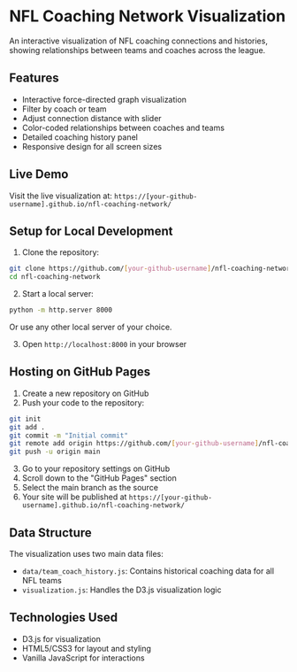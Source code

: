 # NFL Coaching Network Visualization

An interactive visualization of NFL coaching connections and histories, showing relationships between teams and coaches across the league.

## Features

- Interactive force-directed graph visualization
- Filter by coach or team
- Adjust connection distance with slider
- Color-coded relationships between coaches and teams
- Detailed coaching history panel
- Responsive design for all screen sizes

## Live Demo

Visit the live visualization at: `https://[your-github-username].github.io/nfl-coaching-network/`

## Setup for Local Development

1. Clone the repository:
```bash
git clone https://github.com/[your-github-username]/nfl-coaching-network.git
cd nfl-coaching-network
```

2. Start a local server:
```bash
python -m http.server 8000
```
Or use any other local server of your choice.

3. Open `http://localhost:8000` in your browser

## Hosting on GitHub Pages

1. Create a new repository on GitHub
2. Push your code to the repository:
```bash
git init
git add .
git commit -m "Initial commit"
git remote add origin https://github.com/[your-github-username]/nfl-coaching-network.git
git push -u origin main
```

3. Go to your repository settings on GitHub
4. Scroll down to the "GitHub Pages" section
5. Select the main branch as the source
6. Your site will be published at `https://[your-github-username].github.io/nfl-coaching-network/`

## Data Structure

The visualization uses two main data files:

- `data/team_coach_history.js`: Contains historical coaching data for all NFL teams
- `visualization.js`: Handles the D3.js visualization logic

## Technologies Used

- D3.js for visualization
- HTML5/CSS3 for layout and styling
- Vanilla JavaScript for interactions 